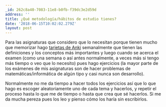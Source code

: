 ```yaml
---
_id: 262c8a40-7083-11e8-b0fb-f39dc3e2d59d
address: ''
title: ¿Qué metodología/hábitos de estudio tienes?
date: '2018-06-15T10:02:02.279Z'
layout: post
---
```

 
Para las asignaturas que considero que lo necesitan porque tienen mucho que memorizar hago [tarjetas de Anki](http://github.com/mx-psi/anki) semanalmente que tienen las definiciones y los conceptos más importantes y luego cuando se acerca el examen (como una semana o así antes normalmente, a veces más si tengo más tiempo o veo que lo necesito) pues hago ejercicios (la mayor parte de los exámenes de mis asignaturas son de hacer problemas de matemáticas/informática de algún tipo y casi nunca son desarrollo). 

Normalmente no me da tiempo a hacer todos los ejercicios así que lo que hago es escoger aleatoriamente uno de cada tema y hacerlos, y repetir el proceso hasta lo que me de tiempo o hasta que crea que sé hacerlos. Si me da mucha pereza pues los leo y pienso cómo los haría sin escribirlos.

